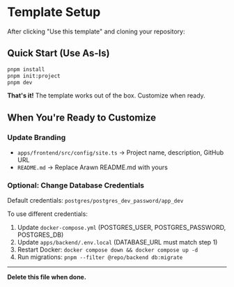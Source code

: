 # Template Setup

After clicking "Use this template" and cloning your repository:

## Quick Start (Use As-Is)

```bash
pnpm install
pnpm init:project
pnpm dev
```

**That's it!** The template works out of the box. Customize when ready.

## When You're Ready to Customize

### Update Branding

- `apps/frontend/src/config/site.ts` → Project name, description, GitHub URL
- `README.md` → Replace Arawn README.md with yours

### Optional: Change Database Credentials

Default credentials: `postgres/postgres_dev_password/app_dev`

To use different credentials:

1. Update `docker-compose.yml` (POSTGRES_USER, POSTGRES_PASSWORD, POSTGRES_DB)
2. Update `apps/backend/.env.local` (DATABASE_URL must match step 1)
3. Restart Docker: `docker compose down && docker compose up -d`
4. Run migrations: `pnpm --filter @repo/backend db:migrate`

---

**Delete this file when done.**
